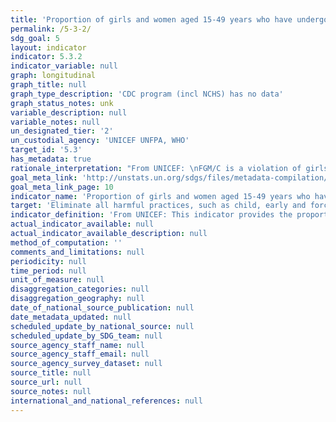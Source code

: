 ```yaml
---
title: 'Proportion of girls and women aged 15-49 years who have undergone female genital mutilation/cutting, by age'
permalink: /5-3-2/
sdg_goal: 5
layout: indicator
indicator: 5.3.2
indicator_variable: null
graph: longitudinal
graph_title: null
graph_type_description: 'CDC program (incl NCHS) has no data'
graph_status_notes: unk
variable_description: null
variable_notes: null
un_designated_tier: '2'
un_custodial_agency: 'UNICEF UNFPA, WHO'
target_id: '5.3'
has_metadata: true
rationale_interpretation: "From UNICEF: \nFGM/C is a violation of girls' and women's human rights. There is also a large body of literature documenting the adverse health consequences of FGM/C over both the short and long term. FGM/C is condemned by a number of international treaties and conventions including the Universal Declaration of Human Right (Article 25). FGM/C can also be considered as a form of violence against women, and therefore the UN Convention on the Elimination of All Forms of Discrimination against Women can be invoked. Similarly, defining it as a form of torture brings it under the rubric of the Convention against Torture and Other Cruel, Inhuman, or Degrading Treatment or Punishment. Moreover, since FGM/C is regarded as a traditional practice prejudicial to the health of children and is, in most cases, performed on minors, it violates the Convention on the Rights of the Child. Existing national legislation in many countries also include explicit bans against FGM/C. \n\nFrom WHO: \n Female genital mutilation (FGM) comprises all procedures that involve the partial or total removal of external genitalia or other injury to the female genital organs for non-medical reasons [1]. Although it is internationally recognized as a violation of human rights (including: the right to non-discrimination on the grounds of sex; the right to life; the right to the highest attainable standard of health; the right to freedom From torture or cruel, inhuman or degrading treatment; and the rights of the child), and legislation to prohibit the procedure has been put in place in many countries, the practice has still been documented. \nWHO classifies FGM into four types: [1] \n\tType I: Partial or total removal of the clitoris and/or the prepuce (clitoridectomy). \n\tType II: Partial or total removal of the clitoris and the labia minora, with or without excision of the labia majora (excision). \n\tType III: Narrowing of the vaginal orifice with the creation of a covering seal by cutting and appositioning the labia minora and/or the labia majora, with or without excision of the clitoris (infibulation). \n\tType IV: All other harmful procedures to the female genitalia for non-medical purposes, for example: pricking, pulling, piercing, incising, scraping and cauterization. \nThe removal of or damage to healthy, normal genital tissue interferes with the natural functioning of the body and causes several immediate and long-term health consequences."
goal_meta_link: 'http://unstats.un.org/sdgs/files/metadata-compilation/Metadata-Goal-5.pdf'
goal_meta_link_page: 10
indicator_name: 'Proportion of girls and women aged 15-49 years who have undergone female genital mutilation/cutting, by age'
target: 'Eliminate all harmful practices, such as child, early and forced marriage and female genital mutilation.'
indicator_definition: 'From UNICEF: This indicator provides the proportion of girls and women aged 15 to 49 years who have undergone female genital mutilation/cutting (FGM/C). It is calculated by dividing the number of girls and women aged 15-49 who have undergone FGM/C by the total number of girls and women aged 15-49 in the population From WHO: The numerator is the number of women and girls who have undergone a FGM procedure (Type 1 to IV). The denominator is the number of women and girls in the same population'
actual_indicator_available: null
actual_indicator_available_description: null
method_of_computation: ''
comments_and_limitations: null
periodicity: null
time_period: null
unit_of_measure: null
disaggregation_categories: null
disaggregation_geography: null
date_of_national_source_publication: null
date_metadata_updated: null
scheduled_update_by_national_source: null
scheduled_update_by_SDG_team: null
source_agency_staff_name: null
source_agency_staff_email: null
source_agency_survey_dataset: null
source_title: null
source_url: null
source_notes: null
international_and_national_references: null
---
```

